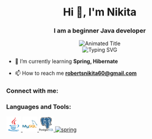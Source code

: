 <h1 align="center">Hi 👋, I'm Nikita</h1>
<h3 align="center">I am a beginner Java developer</h3>

<div align="center">
  <img src="https://readme-typing-svg.demolab.com?font=Fira+Code&weight=500&size=26&duration=4000&pause=1000&color=7D3C98&vCenter=true&width=500&height=40&lines=Java+Developer;Spring+Enthusiast;Backend+Learner" alt="Animated Title" />
</div>

<div align="center">
   <img src="https://readme-typing-svg.demolab.com?font=Fira+Code&pause=1000&width=435&lines=Spring+%E2%9D%A4%EF%B8%8F%2C+Hibernate+%F0%9F%94%8D%2C+SQL+%F0%9F%93%81" alt="Typing SVG" />
 </div>

- 🌱 I’m currently learning **Spring, Hibernate**

- 📫 How to reach me **robertsnikita60@gmail.com**

<h3 align="left">Connect with me:</h3>
<p align="left">
</p>

<h3 align="left">Languages and Tools:</h3>
<p align="left"> <a href="https://www.java.com" target="_blank" rel="noreferrer"> <img src="https://raw.githubusercontent.com/devicons/devicon/master/icons/java/java-original.svg" alt="java" width="40" height="40"/> </a> <a href="https://www.mysql.com/" target="_blank" rel="noreferrer"> <img src="https://raw.githubusercontent.com/devicons/devicon/master/icons/mysql/mysql-original-wordmark.svg" alt="mysql" width="40" height="40"/> </a> <a href="https://www.postgresql.org" target="_blank" rel="noreferrer"> <img src="https://raw.githubusercontent.com/devicons/devicon/master/icons/postgresql/postgresql-original-wordmark.svg" alt="postgresql" width="40" height="40"/> </a> <a href="https://spring.io/" target="_blank" rel="noreferrer"> <img src="https://www.vectorlogo.zone/logos/springio/springio-icon.svg" alt="spring" width="40" height="40"/> </a> </p>

